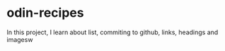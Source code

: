 # odin-recipes

In this project, I learn about list, commiting to github, links, headings and imagesw
